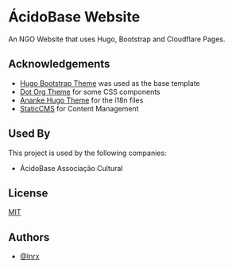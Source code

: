 
# ÁcidoBase Website

An NGO Website that uses Hugo, Bootstrap and Cloudflare Pages.
## Acknowledgements

 - [Hugo Bootstrap Theme](https://github.com/filipecarneiro/hugo-bootstrap-theme) was used as the base template
 - [Dot Org Theme](https://github.com/cncf/dot-org-hugo-theme) for some CSS components
 - [Ananke Hugo Theme](https://github.com/theNewDynamic/gohugo-theme-ananke) for the i18n files
 - [StaticCMS](https://github.com/StaticJsCMS/static-cms) for Content Management


## Used By

This project is used by the following companies:

- ÁcidoBase Associação Cultural


## License

[MIT](https://choosealicense.com/licenses/mit/)


## Authors

- [@Inrx](https://www.github.com/inrx)

